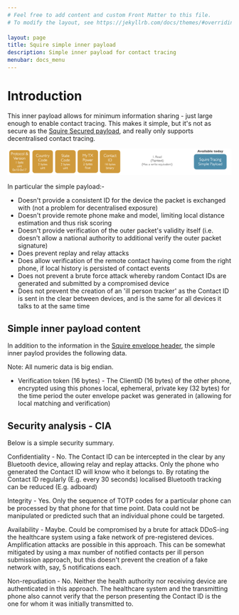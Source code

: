 ```yaml
---
# Feel free to add content and custom Front Matter to this file.
# To modify the layout, see https://jekyllrb.com/docs/themes/#overriding-theme-defaults

layout: page
title: Squire simple inner payload
description: Simple inner payload for contact tracing
menubar: docs_menu
---
```


# Introduction

This inner payload allows for minimum information sharing - just large enough to enable contact tracing.
This makes it simple, but it's not as secure as the [Squire Secured payload](/payload/secured), and
really only supports decentralised contact tracing.

![Simple payload data](/images/SquirePayloadSimple.png)

In particular the simple payload:-

- Doesn't provide a consistent ID for the device the packet is exchanged with (not a problem for decentralised exposure)
- Doesn't provide remote phone make and model, limiting local distance estimation and thus risk scoring
- Doesn't provide verification of the outer packet's validity itself (i.e. doesn't allow a national authority to additional verify the outer packet signature)
- Does prevent replay and relay attacks
- Does allow verification of the remote contact having come from the right phone, if local history is persisted of contact events
- Does not prevent a brute force attack whereby random Contact IDs are generated and submitted by a compromised device
- Does not prevent the creation of an 'ill person tracker' as the Contact ID is sent in the clear between devices, and is the same for all devices it talks to at the same time

## Simple inner payload content

In addition to the information in the [Squire envelope header](/payload/envelope), the simple
inner paylod provides the following data.

Note: All numeric data is big endian.

- Verification token (16 bytes) - The ClientID (16 bytes) of the other phone, encrypted using this phones local, 
ephemeral, private key (32 bytes) for the time period the outer envelope packet was generated in (allowing for local matching
and verification)

## Security analysis - CIA

Below is a simple security summary.

Confidentiality - No. The Contact ID can be intercepted in the clear by any Bluetooth 
device, allowing relay and replay attacks. Only the phone who generated the Contact ID
will know who it belongs to. By rotating the Contact ID regularly (E.g. every 30 seconds)
localised Bluetooth tracking can be reduced (E.g. adboard)

Integrity - Yes. Only the sequence of TOTP codes for a particular phone can be processed
by that phone for that time point. Data could not be manipulated or predicted such
that an individual phone could be targeted.

Availability - Maybe. Could be compromised by a brute for attack DDoS-ing the healthcare 
system using a fake network of pre-registered devices. Amplification attacks are 
possible in this approach. This can be somewhat mitigated by using a max number 
of notified contacts per ill person submission approach, but this doesn't prevent 
the creation of a fake network with, say, 5 notifications each.

Non-repudiation - No. Neither the health authority nor receiving device are authenticated
in this approach. The healthcare system and the transmitting phone also cannot verify
that the person presenting the Contact ID is the one for whom it was initially transmitted
to.
